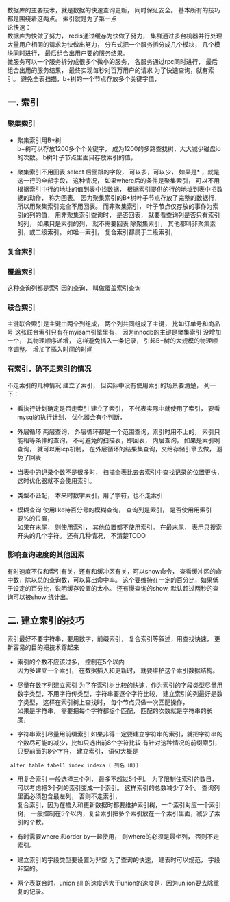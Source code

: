  数据库的主要技术，就是数据的快速查询更新， 同时保证安全。 基本所有的技巧都是围绕着这两点。 索引就是为了第一点  
 论快速：  
 数据库为快做了努力， redis通过缓存为快做了努力， 集群通过多台机器并行处理大量用户相同的请求为快做出努力， 分布式把一个服务拆分成几个模块， 几个模块同时进行， 最后组合出用户要的服务结果。  
 微服务可以一个服务拆分成很多个微小的服务， 各服务通过rpc同时进行， 最后组合出用的服务结果， 最终实现每秒对百万用户的请求
 为了快速查询，就有索引。
 避免全表扫描，b+树的一个节点存放多个关键字值，
## 一. 索引
### 聚集索引
* 聚集索引用B+树  
b+树可以存放1200多个个关键字， 成为1200的多路查找树，大大减少磁盘io的次数。 
b树叶子节点里面只存放索引的值，

* 聚集索引不用回表
select 后面跟的字段， 可以多，可以少， 如果是* ，就是这一行的全部字段，
这种情况， 如果where后的条件是聚集索引， 可以不用根据索引中行的地址的值到表中找数据，
根据索引提供的行的地址到表中招数据的动作， 称为回表。
因为聚集索引的B+树叶子节点存放了完整的数据行， 所以用聚集索引完全不用回表。
而非聚集索引， 叶子节点仅存放的事作为索引的列的值，
用非聚集索引查询时， 是否回表， 就要看查询列是否只有索引的列，
如果只是索引的列， 就不需要回表
除聚集索引， 其他都叫非聚集索引，或二级索引。 如唯一索引， 复合索引都属于二级索引，

### 复合索引

### 覆盖索引
 这种查询列都是索引因的查询， 叫做覆盖索引查询

### 联合索引
主键联合索引是主键由两个列组成， 两个列共同组成了主键， 比如订单号和商品号
这张联合索引只有在myisam引擎里有， 因为innodb的主键是聚集索引
没增加一个， 其物理顺序递增，  这样避免插入一条记录，
引起B+树的大规模的物理顺序调整。 增加了插入时间的时间

### 有索引，确不走索引的情况
不走索引的几种情况
建立了索引， 但实际中没有使用索引的场景要清楚， 列一下：

* 看执行计划确定是否走索引
  建立了索引， 不代表实际中就使用了索引， 要看mysql的执行计划， 优化器会有个判断，

* 外层循环
 两层查询， 外层循环都是一个范围查询，索引时用不上的， 索引只能相等条件的查询，
 不可避免的扫描表，即回表，
 内层查询， 如果是索引咧查询， 就可以用icp机制， 在外层循环的结果集查询，交给存储引擎去做， 避免了回表

* 当表中的记录个数不是很多时， 扫描全表比去去索引中查找记录的位置更快， 这时优化器就不会使用索引。

* 类型不匹配， 本来时数字索引，用了字符，也不走索引

* 模糊查询
  使用like待百分号的模糊查询， 查询列是索引， 是否使用用索引要%的位置，   
  如果在末尾， 则使用索引， 其他位置都不使用索引。 在最末尾， 表示只搜索开头的几个字符。
还有几种情况， 不清楚TODO
### 影响查询速度的其他因素
有时速度不仅和索引有关，还有和缓冲区有关，可以show命令，
 查看缓冲区的命中数，除以总的查询数，可以算出命中率。
 这个要维持在一定的百分比，如果低于设定的百分比，说明缓存设置的太小。
 还有慢查询的show, 默认超过两秒的查询可以被show 统计出。
 
## 二. 建立索引的技巧
索引最好不要字符串，要用数字，前缀索引， 复合索引等叙述，用查找快速， 更新容易的目的把技术穿起来
* 索引的个数不应该过多， 控制在5个以内  
  因为多建立一个索引， 在数据插入和更新时， 就要维护这个索引数据结构。

* 尽量在数字列建立索引
为了在索引树比较的快速，作为索引的字段类型尽量用数字类型，不用字符传类型，字符串要逐个字符比较，
建立索引的列最好是数字类型， 这样在索引树上查找时， 每个节点只做一次匹配操作，  
如果是字符串， 需要把每个字符都捉个匹配， 匹配的次数就是字符串的长度，

* 字符串索引尽量用前缀索引
如果非得一定要建立字符串的索引，就把字符串的个数尽可能的减少，比如只选出前8个字符比较 有针对这种情况的前缀索引，  只要前面的8个字符， 建立索引，  语句大概是
```
 alter table tabel1 index indexa ( 列名（8))
```
* 用复合索引
 一般选择三个列， 最多不超过5个列。 为了限制住索引的数目， 可以考虑把3个列的索引变成一个索引。  这样索引的总数减少了2个。  查询列里面必须包含最左列， 否则不走索引，  
复合索引，因为在插入和更新数据时都要维护索引树，一个索引对应一个索引树， 一般控制在5个以内，复合索引把多个索引放在一个索引里面，减少了索引的个数。

* 有时需要where 和order by一起使用， 则where的必须是最坐列， 否则不走索引。
 
* 建立索引的字段类型要设置为非空
 为了查询的快速， 建表时可以规范， 字段非空的。

* 两个表联合时，union all 的速度远大于union的速度是，因为uniion要去除重复的记录。

 


